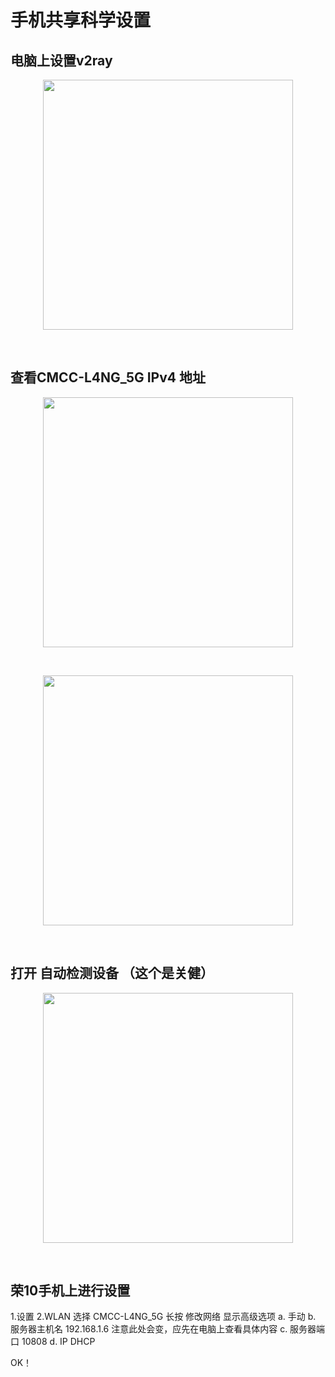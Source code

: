 # 手机共享科学设置

## 电脑上设置v2ray

<p align="center"><img src="https://cdn.jsdelivr.net/gh/zb9678/img@main/im7/03.29:14:33:21.png" style="width:400px;"></p><br>

## 查看CMCC-L4NG_5G  IPv4 地址

<p align="center"><img src="https://cdn.jsdelivr.net/gh/zb9678/img@main/im7/03.29:14:35:12.png" style="width:400px;"></p><br>

<p align="center"><img src="https://cdn.jsdelivr.net/gh/zb9678/img@main/im7/03.29:14:36:23.png" style="width:400px;"></p><br>

## 打开 自动检测设备  （这个是关健）

<p align="center"><img src="https://cdn.jsdelivr.net/gh/zb9678/img@main/im7/03.29:14:39:22.png" style="width:400px;"></p><br>


## 荣10手机上进行设置

1.设置
2.WLAN
选择   CMCC-L4NG_5G
长按 修改网络
显示高级选项
a. 手动
b. 服务器主机名   192.168.1.6     注意此处会变，应先在电脑上查看具体内容
c. 服务器端口       10808
d. IP   DHCP

OK！











